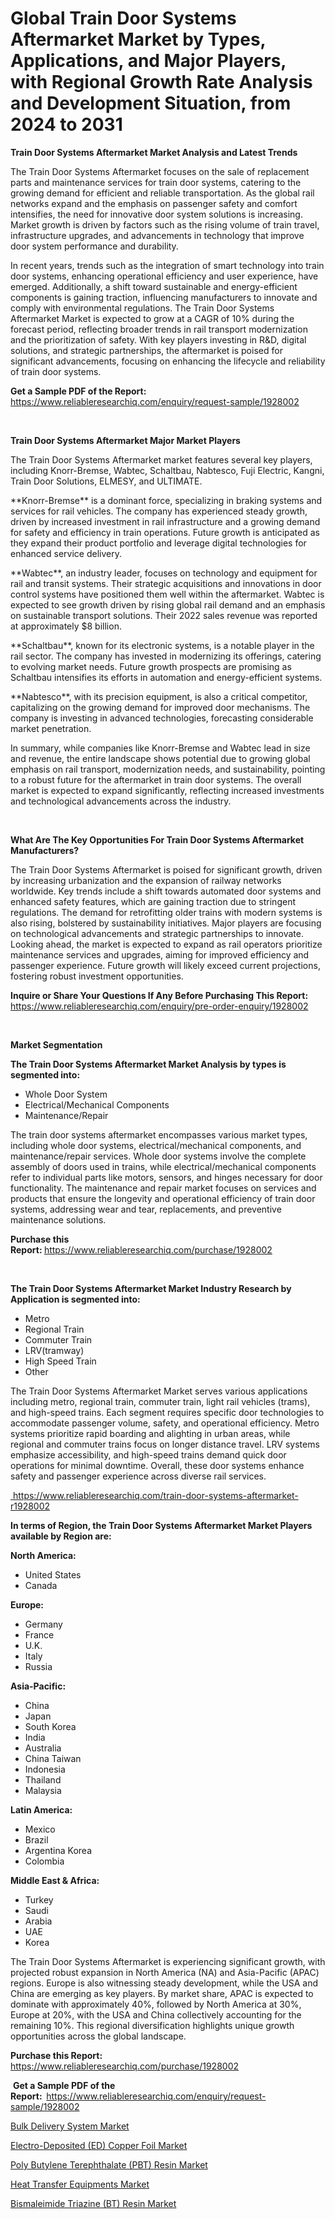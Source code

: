 <p><h1>Global Train Door Systems Aftermarket Market by Types, Applications, and Major Players, with Regional Growth Rate Analysis and Development Situation, from 2024 to 2031</h1></p><p><strong>Train Door Systems Aftermarket Market Analysis and Latest Trends</strong></p>
<p><p>The Train Door Systems Aftermarket focuses on the sale of replacement parts and maintenance services for train door systems, catering to the growing demand for efficient and reliable transportation. As the global rail networks expand and the emphasis on passenger safety and comfort intensifies, the need for innovative door system solutions is increasing. Market growth is driven by factors such as the rising volume of train travel, infrastructure upgrades, and advancements in technology that improve door system performance and durability.</p><p>In recent years, trends such as the integration of smart technology into train door systems, enhancing operational efficiency and user experience, have emerged. Additionally, a shift toward sustainable and energy-efficient components is gaining traction, influencing manufacturers to innovate and comply with environmental regulations. The Train Door Systems Aftermarket Market is expected to grow at a CAGR of 10% during the forecast period, reflecting broader trends in rail transport modernization and the prioritization of safety. With key players investing in R&D, digital solutions, and strategic partnerships, the aftermarket is poised for significant advancements, focusing on enhancing the lifecycle and reliability of train door systems.</p></p>
<p><strong>Get a Sample PDF of the Report:&nbsp;</strong> <a href="https://www.reliableresearchiq.com/enquiry/request-sample/1928002?utm_campaign=1804&utm_medium=2&utm_source=Github&utm_content=ia&utm_term=25102024&utm_id=train-door-systems-aftermarket">https://www.reliableresearchiq.com/enquiry/request-sample/1928002</a></p>
<p>&nbsp;</p>
<p><strong>Train Door Systems Aftermarket Major Market Players</strong></p>
<p><p>The Train Door Systems Aftermarket market features several key players, including Knorr-Bremse, Wabtec, Schaltbau, Nabtesco, Fuji Electric, Kangni, Train Door Solutions, ELMESY, and ULTIMATE. </p><p>**Knorr-Bremse** is a dominant force, specializing in braking systems and services for rail vehicles. The company has experienced steady growth, driven by increased investment in rail infrastructure and a growing demand for safety and efficiency in train operations. Future growth is anticipated as they expand their product portfolio and leverage digital technologies for enhanced service delivery.</p><p>**Wabtec**, an industry leader, focuses on technology and equipment for rail and transit systems. Their strategic acquisitions and innovations in door control systems have positioned them well within the aftermarket. Wabtec is expected to see growth driven by rising global rail demand and an emphasis on sustainable transport solutions. Their 2022 sales revenue was reported at approximately $8 billion.</p><p>**Schaltbau**, known for its electronic systems, is a notable player in the rail sector. The company has invested in modernizing its offerings, catering to evolving market needs. Future growth prospects are promising as Schaltbau intensifies its efforts in automation and energy-efficient systems.</p><p>**Nabtesco**, with its precision equipment, is also a critical competitor, capitalizing on the growing demand for improved door mechanisms. The company is investing in advanced technologies, forecasting considerable market penetration.</p><p>In summary, while companies like Knorr-Bremse and Wabtec lead in size and revenue, the entire landscape shows potential due to growing global emphasis on rail transport, modernization needs, and sustainability, pointing to a robust future for the aftermarket in train door systems. The overall market is expected to expand significantly, reflecting increased investments and technological advancements across the industry.</p></p>
<p>&nbsp;</p>
<p><strong>What Are The Key Opportunities For Train Door Systems Aftermarket Manufacturers?</strong></p>
<p><p>The Train Door Systems Aftermarket is poised for significant growth, driven by increasing urbanization and the expansion of railway networks worldwide. Key trends include a shift towards automated door systems and enhanced safety features, which are gaining traction due to stringent regulations. The demand for retrofitting older trains with modern systems is also rising, bolstered by sustainability initiatives. Major players are focusing on technological advancements and strategic partnerships to innovate. Looking ahead, the market is expected to expand as rail operators prioritize maintenance services and upgrades, aiming for improved efficiency and passenger experience. Future growth will likely exceed current projections, fostering robust investment opportunities.</p></p>
<p><strong>Inquire or Share Your Questions If Any Before Purchasing This Report:</strong> <a href="https://www.reliableresearchiq.com/enquiry/pre-order-enquiry/1928002?utm_campaign=1804&utm_medium=2&utm_source=Github&utm_content=ia&utm_term=25102024&utm_id=train-door-systems-aftermarket">https://www.reliableresearchiq.com/enquiry/pre-order-enquiry/1928002</a></p>
<p>&nbsp;</p>
<p><strong>Market Segmentation</strong></p>
<p><strong>The Train Door Systems Aftermarket Market Analysis by types is segmented into:</strong></p>
<p><ul><li>Whole Door System</li><li>Electrical/Mechanical Components</li><li>Maintenance/Repair</li></ul></p>
<p><p>The train door systems aftermarket encompasses various market types, including whole door systems, electrical/mechanical components, and maintenance/repair services. Whole door systems involve the complete assembly of doors used in trains, while electrical/mechanical components refer to individual parts like motors, sensors, and hinges necessary for door functionality. The maintenance and repair market focuses on services and products that ensure the longevity and operational efficiency of train door systems, addressing wear and tear, replacements, and preventive maintenance solutions.</p></p>
<p><strong>Purchase this Report:&nbsp;</strong><a href="https://www.reliableresearchiq.com/purchase/1928002?utm_campaign=1804&utm_medium=2&utm_source=Github&utm_content=ia&utm_term=25102024&utm_id=train-door-systems-aftermarket">https://www.reliableresearchiq.com/purchase/1928002</a></p>
<p>&nbsp;</p>
<p><strong>The Train Door Systems Aftermarket Market Industry Research by Application is segmented into:</strong></p>
<p><ul><li>Metro</li><li>Regional Train</li><li>Commuter Train</li><li>LRV(tramway)</li><li>High Speed Train</li><li>Other</li></ul></p>
<p><p>The Train Door Systems Aftermarket Market serves various applications including metro, regional train, commuter train, light rail vehicles (trams), and high-speed trains. Each segment requires specific door technologies to accommodate passenger volume, safety, and operational efficiency. Metro systems prioritize rapid boarding and alighting in urban areas, while regional and commuter trains focus on longer distance travel. LRV systems emphasize accessibility, and high-speed trains demand quick door operations for minimal downtime. Overall, these door systems enhance safety and passenger experience across diverse rail services.</p></p>
<p><a href="https://www.reliableresearchiq.com/train-door-systems-aftermarket-r1928002?utm_campaign=1804&utm_medium=2&utm_source=Github&utm_content=ia&utm_term=25102024&utm_id=train-door-systems-aftermarket">&nbsp;https://www.reliableresearchiq.com/train-door-systems-aftermarket-r1928002</a></p>
<p><strong>In terms of Region, the Train Door Systems Aftermarket Market Players available by Region are:</strong></p>
<p>
    <p> <strong> North America: </strong>
        <ul>
            <li>United States</li>
            <li>Canada</li>
        </ul>
        </p> 
    <p> <strong> Europe: </strong>
        <ul>
            <li>Germany</li>
            <li>France</li>
            <li>U.K.</li>
            <li>Italy</li>
            <li>Russia</li>
        </ul>
        </p> 
    <p> <strong> Asia-Pacific: </strong>
        <ul>
            <li>China</li>
            <li>Japan</li>
            <li>South Korea</li>
            <li>India</li>
            <li>Australia</li>
            <li>China Taiwan</li>
            <li>Indonesia</li>
            <li>Thailand</li>
            <li>Malaysia</li>
        </ul>
        </p> 
    <p> <strong> Latin America: </strong>
        <ul>
            <li>Mexico</li>
            <li>Brazil</li>
            <li>Argentina Korea</li>
            <li>Colombia</li>
        </ul>
        </p> 
    <p> <strong> Middle East & Africa: </strong>
        <ul>
            <li>Turkey</li>
            <li>Saudi</li>
            <li>Arabia</li>
            <li>UAE</li>
            <li>Korea</li>
        </ul>
    </p>
    </p>
<p><p>The Train Door Systems Aftermarket is experiencing significant growth, with projected robust expansion in North America (NA) and Asia-Pacific (APAC) regions. Europe is also witnessing steady development, while the USA and China are emerging as key players. By market share, APAC is expected to dominate with approximately 40%, followed by North America at 30%, Europe at 20%, with the USA and China collectively accounting for the remaining 10%. This regional diversification highlights unique growth opportunities across the global landscape.</p></p>
<p><strong>Purchase this Report: </strong><a href="https://www.reliableresearchiq.com/purchase/1928002?utm_campaign=1804&utm_medium=2&utm_source=Github&utm_content=ia&utm_term=25102024&utm_id=train-door-systems-aftermarket">https://www.reliableresearchiq.com/purchase/1928002</a></p>
<p>&nbsp;<strong>Get a Sample PDF of the Report:&nbsp;&nbsp;</strong><a href="https://www.reliableresearchiq.com/enquiry/request-sample/1928002?utm_campaign=1804&utm_medium=2&utm_source=Github&utm_content=ia&utm_term=25102024&utm_id=train-door-systems-aftermarket">https://www.reliableresearchiq.com/enquiry/request-sample/1928002</a></p>
<p><strong></strong></p>
<p><p><a href="https://www.linkedin.com/pulse/bulk-delivery-system-market-research-report-forecast-growth-aejxc?utm_campaign=1804&utm_medium=2&utm_source=Github&utm_content=ia&utm_term=25102024&utm_id=train-door-systems-aftermarket">Bulk Delivery System Market</a></p><p><a href="https://www.linkedin.com/pulse/global-electro-deposited-ed-copper-foil-market-focus-application-fkahc?utm_campaign=1804&utm_medium=2&utm_source=Github&utm_content=ia&utm_term=25102024&utm_id=train-door-systems-aftermarket">Electro-Deposited (ED) Copper Foil Market</a></p><p><a href="https://www.linkedin.com/pulse/poly-butylene-terephthalate-pbt-resin-market-size-growth-trends-31lbc?utm_campaign=1804&utm_medium=2&utm_source=Github&utm_content=ia&utm_term=25102024&utm_id=train-door-systems-aftermarket">Poly Butylene Terephthalate (PBT) Resin Market</a></p><p><a href="https://github.com/ambertqocronceb/Market-Research-Report-List-1/blob/main/heat-transfer-equipments-market.md?utm_campaign=1804&utm_medium=2&utm_source=Github&utm_content=ia&utm_term=25102024&utm_id=train-door-systems-aftermarket">Heat Transfer Equipments Market</a></p><p><a href="https://www.linkedin.com/pulse/emerging-technologies-reshaping-bismaleimide-triazine-bt-resin-bozfc?utm_campaign=1804&utm_medium=2&utm_source=Github&utm_content=ia&utm_term=25102024&utm_id=train-door-systems-aftermarket">Bismaleimide Triazine (BT) Resin Market</a></p></p>